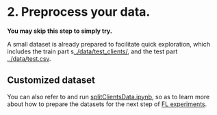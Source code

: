 # 2. Preprocess your data.

**You may skip this step to simply try.**

A small dataset is already prepared to facilitate quick exploration, which includes the train part s[../data/test_clients/](../data/test_clients/), and the test part [../data/test.csv](../data/test.csv).

## Customized dataset

You can also refer to and run [splitClientsData.ipynb](splitClientsData.ipynb), so as to learn more about how to prepare the datasets for the next step of [FL experiments](../federated_learning).
